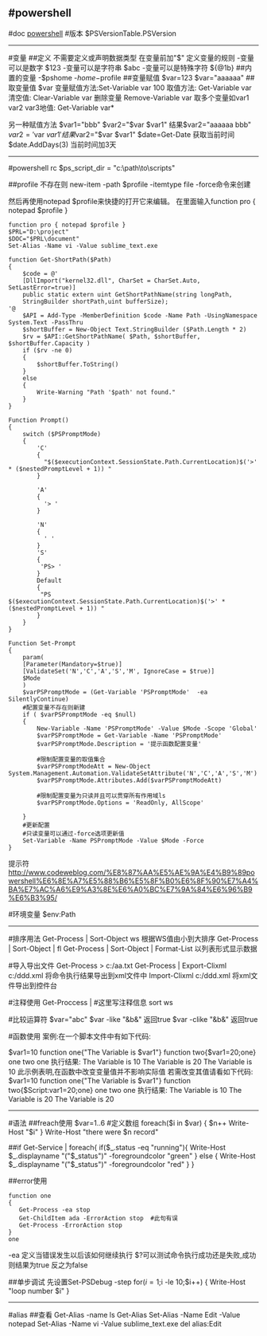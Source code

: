 #powershell
---
#doc
[powershell](https://technet.microsoft.com/zh-cn/library/bb978526.aspx)
#版本
$PSVersionTable.PSVersion

---
#变量
##定义
不需要定义或声明数据类型
在变量前加"$"
定义变量的规则
  -变量可以是数字 $123
  -变量可以是字符串 $abc
  -变量可以是特殊字符 ${@1b}
##内置的变量
   -$pshome
   -$home
   -$profile
##变量赋值
$var=123  $var="aaaaaa"
##取变量值
$var
变量赋值方法:Set-Variable var 100
取值方法:    Get-Variable var
清空值:      Clear-Variable var
删除变量     Remove-Variable var
取多个变量如var1 var2 var3地值:   Get-Variable var*

另一种赋值方法 $var1="bbb"    $var2="$var $var1"  结果$var2="aaaaaa bbb"
               $var2='$var $var1' 结果$var2="$var $var1"
$date=Get-Date  获取当前时间
$date.AddDays(3) 当前时间加3天

---
#powershell rc
$ps_script_dir = "c:\path\to\scripts"

##profile
不存在则 new-item -path $profile -itemtype file -force命令来创建

然后再使用notepad $profile来快捷的打开它来编辑。
在里面输入function pro { notepad $profile }
```
function pro { notepad $profile }
$PRL="D:\project"
$DOC="$PRL\document"
Set-Alias -Name vi -Value sublime_text.exe
```

```
function Get-ShortPath($Path)
{
    $code = @'
    [DllImport("kernel32.dll", CharSet = CharSet.Auto, SetLastError=true)]
    public static extern uint GetShortPathName(string longPath,
    StringBuilder shortPath,uint bufferSize);
'@
    $API = Add-Type -MemberDefinition $code -Name Path -UsingNamespace System.Text -PassThru
    $shortBuffer = New-Object Text.StringBuilder ($Path.Length * 2)
    $rv = $API::GetShortPathName( $Path, $shortBuffer, $shortBuffer.Capacity )
    if ($rv -ne 0)
    {
        $shortBuffer.ToString()
    }
    else
    {
        Write-Warning "Path '$path' not found."
    }
}

Function Prompt()
{
    switch ($PSPromptMode)
    {
        'C'
        {
          "$($executionContext.SessionState.Path.CurrentLocation)$('>' * ($nestedPromptLevel + 1)) "
        }

        'A'
        {
          '> '
        }

        'N'
        {
          ' '
        }
        'S'
        {
         'PS> '
        }
        Default
        {
         "PS $($executionContext.SessionState.Path.CurrentLocation)$('>' * ($nestedPromptLevel + 1)) "
        }
    }
}

Function Set-Prompt
{
    param(
    [Parameter(Mandatory=$true)]
    [ValidateSet('N','C','A','S','M', IgnoreCase = $true)]
    $Mode
    )
    $varPSPromptMode = (Get-Variable 'PSPromptMode'  -ea SilentlyContinue)
    #配置变量不存在则新建
    if ( $varPSPromptMode -eq $null)
    {
        New-Variable -Name 'PSPromptMode' -Value $Mode -Scope 'Global'
        $varPSPromptMode = Get-Variable -Name 'PSPromptMode'
        $varPSPromptMode.Description = '提示函数配置变量'

        #限制配置变量的取值集合
        $varPSPromptModeAtt = New-Object System.Management.Automation.ValidateSetAttribute('N','C','A','S','M')
        $varPSPromptMode.Attributes.Add($varPSPromptModeAtt)

        #限制配置变量为只读并且可以贯穿所有作用域ls
        $varPSPromptMode.Options = 'ReadOnly, AllScope'

    }
    #更新配置
    #只读变量可以通过-force选项更新值
    Set-Variable -Name PSPromptMode -Value $Mode -Force
}
```
提示符
http://www.codeweblog.com/%E8%87%AA%E5%AE%9A%E4%B9%89powershell%E6%8E%A7%E5%88%B6%E5%8F%B0%E6%8F%90%E7%A4%BA%E7%AC%A6%E9%A3%8E%E6%A0%BC%E7%9A%84%E6%96%B9%E6%B3%95/


#环境变量
$env:Path


----
#排序用法
Get-Process | Sort-Object ws   根据WS值由小到大排序
Get-Process | Sort-Object | fl    Get-Process | Sort-Object | Format-List  以列表形式显示数据

#导入导出文件
Get-Process > c:/aa.txt
Get-Process | Export-Clixml c:/ddd.xml  将命令执行结果导出到xml文件中
Import-Clixml c:/ddd.xml  将xml文件导出到控件台

#注释使用
Get-Proccess | #这里写注释信息
sort ws

#比较运算符
$var="abc"
$var -like "&b&"  返回true
$var -clike "&b&"   返回true

#函数使用
案例:在一个脚本文件中有如下代码:

$var1=10
function one{"The Variable is $var1"}
function two{$var1=20;one}
one 
two
one
执行结果: The Variable is 10
     The Variable is 20
          The Variable is 10
此示例表明,在函数中改变变量值并不影响实际值
若需改变其值请看如下代码:
$var1=10
function one{"The Variable is $var1"}
function two{$Script:var1=20;one}
one 
two
one
执行结果: The Variable is 10
     The Variable is 20
          The Variable is 20

 
---
#语法
##freach使用
$var=1..6  #定义数组
foreach($i in $var)
{
   $n++
   Write-Host "$i"
}
Write-Host "there were $n record"

##if
Get-Service | foreach{
  if($_.status -eq "running"){
     Write-Host $_.displayname  "("$_status")" -foregroundcolor "green"
  }
  else
  {
     Write-Host $_.displayname  "("$_status")" -foregroundcolor "red"
  }
}

##error使用
```shell
function one
{
   Get-Process -ea stop
   Get-ChildItem ada -ErrorAction stop  #此句有误
   Get-Process -ErrorAction stop
}
one
```
-ea 定义当错误发生以后该如何继续执行
$?可以测试命令执行成功还是失败,成功则结果为true 反之为false

##单步调试
先设置Set-PSDebug -step
for($i=1;$i -le 10;$i++)
{
  Write-Host "loop number $i"
}


---
#alias
##查看
Get-Alias -name ls
Get-Alias
Set-Alias -Name Edit -Value notepad
Set-Alias -Name vi -Value sublime_text.exe
del alias:Edit







